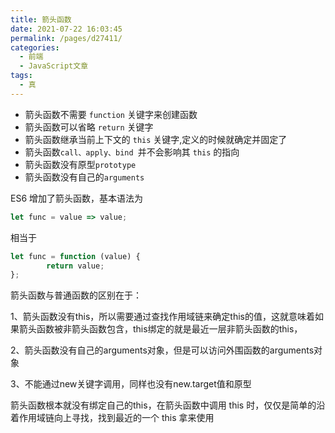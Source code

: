 ```yaml
---
title: 箭头函数
date: 2021-07-22 16:03:45
permalink: /pages/d27411/
categories:
  - 前端
  - JavaScript文章
tags:
  - 真
---
```


- 箭头函数不需要 `function` 关键字来创建函数
- 箭头函数可以省略 `return` 关键字
- 箭头函数继承当前上下文的 `this` 关键字,定义的时候就确定并固定了
- 箭头函数`call、apply、bind `并不会影响其 `this` 的指向
- 箭头函数没有原型`prototype`
- 箭头函数没有自己的`arguments`

<!-- more-->



ES6 增加了箭头函数，基本语法为

```js
let func = value => value;
```

相当于

```js
let func = function (value) {
		return value;
};
```


箭头函数与普通函数的区别在于：

1、箭头函数没有this，所以需要通过查找作用域链来确定this的值，这就意味着如果箭头函数被非箭头函数包含，this绑定的就是最近一层非箭头函数的this，

2、箭头函数没有自己的arguments对象，但是可以访问外围函数的arguments对象

3、不能通过new关键字调用，同样也没有new.target值和原型

箭头函数根本就没有绑定自己的this，在箭头函数中调用 this 时，仅仅是简单的沿着作用域链向上寻找，找到最近的一个 this 拿来使用